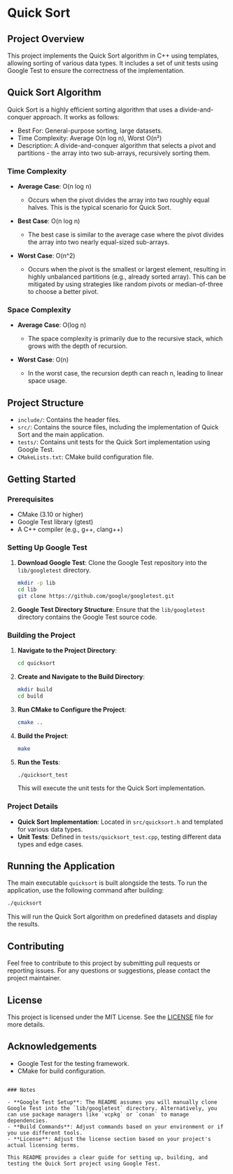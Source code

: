 # Quick Sort

## Project Overview

This project implements the Quick Sort algorithm in C++ using templates, allowing sorting of various data types. It includes a set of unit tests using Google Test to ensure the correctness of the implementation.

## Quick Sort Algorithm

Quick Sort is a highly efficient sorting algorithm that uses a divide-and-conquer approach. It works as follows:

- Best For: General-purpose sorting, large datasets.
- Time Complexity: Average O(n log n), Worst O(n²)
- Description: A divide-and-conquer algorithm that selects a pivot and partitions - the array into two sub-arrays, recursively sorting them.

### Time Complexity

- **Average Case**: O(n log n)
  - Occurs when the pivot divides the array into two roughly equal halves. This is the typical scenario for Quick Sort.

- **Best Case**: O(n log n)
  - The best case is similar to the average case where the pivot divides the array into two nearly equal-sized sub-arrays.

- **Worst Case**: O(n^2)
  - Occurs when the pivot is the smallest or largest element, resulting in highly unbalanced partitions (e.g., already sorted array). This can be mitigated by using strategies like random pivots or median-of-three to choose a better pivot.

### Space Complexity

- **Average Case**: O(log n)
  - The space complexity is primarily due to the recursive stack, which grows with the depth of recursion.

- **Worst Case**: O(n)
  - In the worst case, the recursion depth can reach n, leading to linear space usage.

## Project Structure

- `include/`: Contains the header files.
- `src/`: Contains the source files, including the implementation of Quick Sort and the main application.
- `tests/`: Contains unit tests for the Quick Sort implementation using Google Test.
- `CMakeLists.txt`: CMake build configuration file.

## Getting Started

### Prerequisites

- CMake (3.10 or higher)
- Google Test library (gtest)
- A C++ compiler (e.g., g++, clang++)

### Setting Up Google Test

1. **Download Google Test**: Clone the Google Test repository into the `lib/googletest` directory.
   
   ```sh
   mkdir -p lib
   cd lib
   git clone https://github.com/google/googletest.git
   ```

2. **Google Test Directory Structure**: Ensure that the `lib/googletest` directory contains the Google Test source code.

### Building the Project

1. **Navigate to the Project Directory**:

   ```sh
   cd quicksort
   ```

2. **Create and Navigate to the Build Directory**:

   ```sh
   mkdir build
   cd build
   ```

3. **Run CMake to Configure the Project**:

   ```sh
   cmake ..
   ```

4. **Build the Project**:

   ```sh
   make
   ```

5. **Run the Tests**:

   ```sh
   ./quicksort_test
   ```

   This will execute the unit tests for the Quick Sort implementation.

### Project Details

- **Quick Sort Implementation**: Located in `src/quicksort.h` and templated for various data types.
- **Unit Tests**: Defined in `tests/quicksort_test.cpp`, testing different data types and edge cases.

## Running the Application

The main executable `quicksort` is built alongside the tests. To run the application, use the following command after building:

```sh
./quicksort
```

This will run the Quick Sort algorithm on predefined datasets and display the results.

## Contributing

Feel free to contribute to this project by submitting pull requests or reporting issues. For any questions or suggestions, please contact the project maintainer.

## License

This project is licensed under the MIT License. See the [LICENSE](LICENSE) file for more details.

## Acknowledgements

- Google Test for the testing framework.
- CMake for build configuration.

```

### Notes

- **Google Test Setup**: The README assumes you will manually clone Google Test into the `lib/googletest` directory. Alternatively, you can use package managers like `vcpkg` or `conan` to manage dependencies.
- **Build Commands**: Adjust commands based on your environment or if you use different tools.
- **License**: Adjust the license section based on your project's actual licensing terms.

This README provides a clear guide for setting up, building, and testing the Quick Sort project using Google Test.